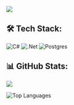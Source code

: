 
[![](https://capsule-render.vercel.app/api?type=waving&color=0:6e88b8,30:96aacd,50:b9c7df,70:96aacd,100:6e88b8&height=170&section=header&text=Hello,%20my%20dear%20friend%20👋🏼&fontSize=32&fontColor=22272e&fontAlignY=30)]()


## 🛠️ Tech Stack:
![C#](https://img.shields.io/badge/c%23-%23239120.svg?style=for-the-badge&logo=csharp&logoColor=white)  ![.Net](https://img.shields.io/badge/.NET-5C2D91?style=for-the-badge&logo=.net&logoColor=white)  ![Postgres](https://img.shields.io/badge/postgres-%23316192.svg?style=for-the-badge&logo=postgresql&logoColor=white)


## 📊 GitHub Stats:
![](https://nirzak-streak-stats.vercel.app/?user=bulatruslanovich&theme=cobalt&hide_border=false)<br/>

![Top Languages](https://github-readme-stats.vercel.app/api/top-langs/?username=bulatruslanovich&layout=compact&theme=cobalt&hide_border=false&hide=jupyter%20notebook,shell,prolog&exclude_repo=SmartCalc_v2.0)

